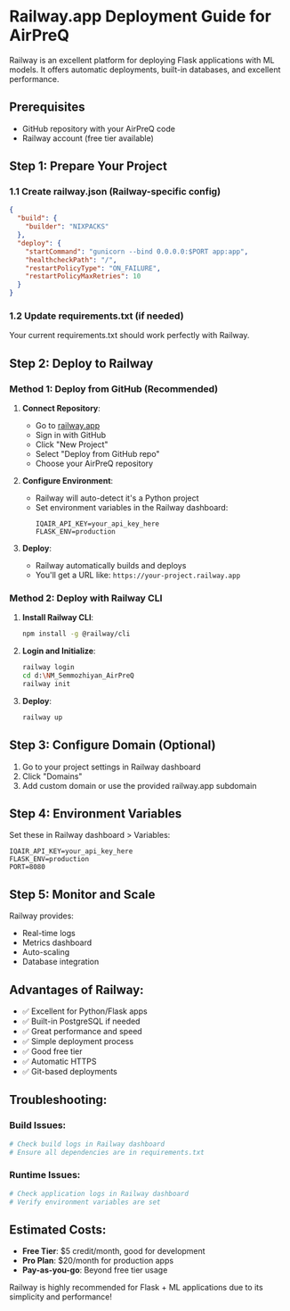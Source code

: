 # Railway.app Deployment Guide for AirPreQ

Railway is an excellent platform for deploying Flask applications with ML models. It offers automatic deployments, built-in databases, and excellent performance.

## Prerequisites
- GitHub repository with your AirPreQ code
- Railway account (free tier available)

## Step 1: Prepare Your Project

### 1.1 Create railway.json (Railway-specific config)
```json
{
  "build": {
    "builder": "NIXPACKS"
  },
  "deploy": {
    "startCommand": "gunicorn --bind 0.0.0.0:$PORT app:app",
    "healthcheckPath": "/",
    "restartPolicyType": "ON_FAILURE",
    "restartPolicyMaxRetries": 10
  }
}
```

### 1.2 Update requirements.txt (if needed)
Your current requirements.txt should work perfectly with Railway.

## Step 2: Deploy to Railway

### Method 1: Deploy from GitHub (Recommended)

1. **Connect Repository**:
   - Go to [railway.app](https://railway.app)
   - Sign in with GitHub
   - Click "New Project"
   - Select "Deploy from GitHub repo"
   - Choose your AirPreQ repository

2. **Configure Environment**:
   - Railway will auto-detect it's a Python project
   - Set environment variables in the Railway dashboard:
     ```
     IQAIR_API_KEY=your_api_key_here
     FLASK_ENV=production
     ```

3. **Deploy**:
   - Railway automatically builds and deploys
   - You'll get a URL like: `https://your-project.railway.app`

### Method 2: Deploy with Railway CLI

1. **Install Railway CLI**:
   ```bash
   npm install -g @railway/cli
   ```

2. **Login and Initialize**:
   ```bash
   railway login
   cd d:\NM_Semmozhiyan_AirPreQ
   railway init
   ```

3. **Deploy**:
   ```bash
   railway up
   ```

## Step 3: Configure Domain (Optional)

1. Go to your project settings in Railway dashboard
2. Click "Domains"
3. Add custom domain or use the provided railway.app subdomain

## Step 4: Environment Variables

Set these in Railway dashboard > Variables:
```
IQAIR_API_KEY=your_api_key_here
FLASK_ENV=production
PORT=8080
```

## Step 5: Monitor and Scale

Railway provides:
- Real-time logs
- Metrics dashboard
- Auto-scaling
- Database integration

## Advantages of Railway:
- ✅ Excellent for Python/Flask apps
- ✅ Built-in PostgreSQL if needed
- ✅ Great performance and speed
- ✅ Simple deployment process
- ✅ Good free tier
- ✅ Automatic HTTPS
- ✅ Git-based deployments

## Troubleshooting:

### Build Issues:
```bash
# Check build logs in Railway dashboard
# Ensure all dependencies are in requirements.txt
```

### Runtime Issues:
```bash
# Check application logs in Railway dashboard
# Verify environment variables are set
```

## Estimated Costs:
- **Free Tier**: $5 credit/month, good for development
- **Pro Plan**: $20/month for production apps
- **Pay-as-you-go**: Beyond free tier usage

Railway is highly recommended for Flask + ML applications due to its simplicity and performance!
